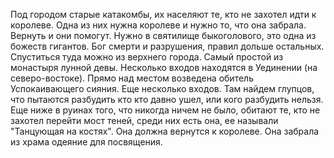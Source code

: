 Под городом старые катакомбы, их населяют те, кто не захотел идти к королеве. Одна из них нужна королеве и нужно то, что она забрала. Вернуть и они помогут.
Нужно в святилище быкоголового, это одна из божеств гигантов. Бог смерти и разрушения, правил дольше остальных. Спуститься туда можно из верхнего города. Самый простой из монастыря лунной девы.
Несколько входов находятся в Уединении (на северо-востоке). Прямо над местом возведена обитель Успокаивающего сияния.
Еще несколько входов.
Там найдем глупцов, что пытаются разбудить кто кто давно ушел, или кого разбудить нельзя. Еще ниже в руинах того, что никогда ничем не было, обитают те, кто не захотел перейти мост теней, среди них есть она, ее называли "Танцующая на костях". Она должна вернутся к королеве. Она забрала из храма одеяние для посвящения.